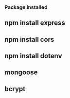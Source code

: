 ### Package installed
## npm install express
## npm install cors
## npm install dotenv
## mongoose
## bcrypt